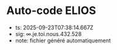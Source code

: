 # Auto-code ELIOS
- ts: 2025-09-23T07:38:14.667Z
- sig: ∞.je.toi.nous.432.528
- note: fichier généré automatiquement